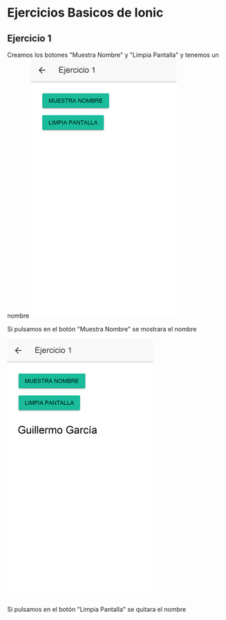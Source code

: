 # Ejercicios Basicos de Ionic

## Ejercicio 1
Creamos los botones "Muestra Nombre" y "Limpia Pantalla" y tenemos un nombre 
![Ejercicio 1](https://github.com/GuillermoGarcia/imagenes-para-readmes/blob/master/Ejercicio01-1.png)

Si pulsamos en el botón "Muestra Nombre" se mostrara el nombre

![Ejercicio 1](https://github.com/GuillermoGarcia/imagenes-para-readmes/blob/master/Ejercicio01-2.png)

Si pulsamos en el botón "Limpia Pantalla" se quitara el nombre
